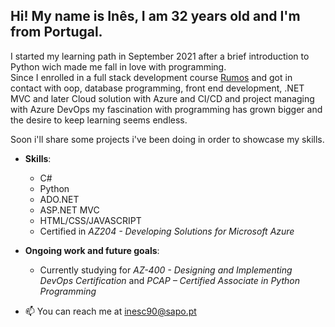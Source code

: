 ## Hi! My name is Inês, I am 32 years old and I'm from Portugal.

I started my learning path in September 2021 after a brief introduction to Python wich made me fall in love with programming.  
Since I enrolled in a full stack development course [Rumos](https://www.rumos.pt/) and got in contact with oop, database programming, front end development, .NET MVC and later Cloud solution with Azure and CI/CD and project managing with Azure DevOps my fascination with programming has grown bigger and the desire to keep learning seems endless.  

Soon i'll share some projects i've been doing in order to showcase my skills.


- **Skills**:
    - C#
    - Python
    - ADO.NET
    - ASP.NET MVC
    - HTML/CSS/JAVASCRIPT  
    - Certified in *AZ204 - Developing Solutions for Microsoft Azure* 
    
    
- **Ongoing work and future goals**:
    - Currently studying for *AZ-400 - Designing and Implementing DevOps Certification* and *PCAP – Certified Associate in Python Programming*


- 📫 You can reach me at inesc90@sapo.pt


